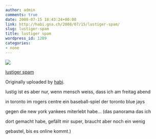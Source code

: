 ```yaml
---
author: admin
comments: true
date: 2008-07-15 18:43:24+00:00
link: http://habi.gna.ch/2008/07/15/lustiger-spam/
slug: lustiger-spam
title: lustiger spam
wordpress_id: 1289
categories:
- none
---
```



 [![](http://farm4.static.flickr.com/3226/2672157420_00f1e47cac_m.jpg)](http://www.flickr.com/photos/habi/2672157420/)
   

 
  [lustiger spam](http://www.flickr.com/photos/habi/2672157420/)
    

  Originally uploaded by [habi](http://www.flickr.com/people/habi/).
 



lustig ist es aber nur, wenn mensch weiss, dass ich am freitag abend  

in toronto im rogers centre ein baseball-spiel der toronto blue jays  

gegen die new york yankees miterlebt habe... (das panorama das ich  

dort gemacht habe, gefällt mir super, braucht aber noch ein wenig  

gebastel, bis es online kommt.)
  

